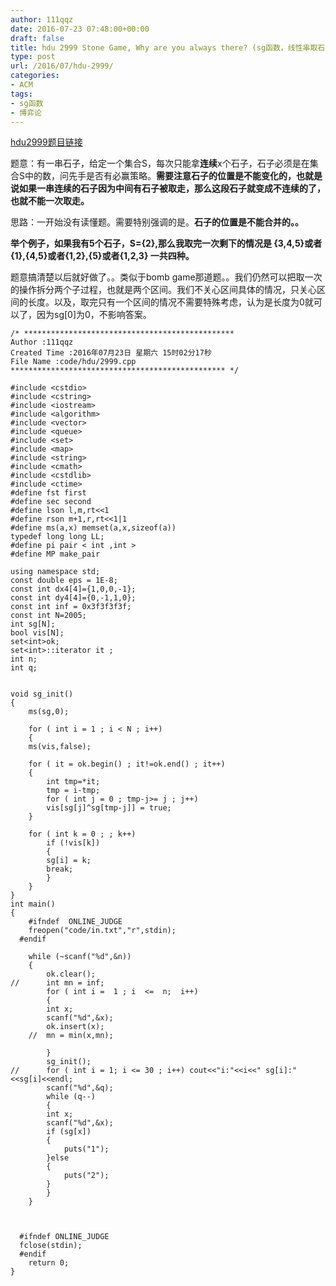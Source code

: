 ```yaml
---
author: 111qqz
date: 2016-07-23 07:48:00+00:00
draft: false
title: hdu 2999 Stone Game, Why are you always there? (sg函数，线性串取石子)
type: post
url: /2016/07/hdu-2999/
categories:
- ACM
tags:
- sg函数
- 博弈论
---
```


[hdu2999题目链接](http://acm.hdu.edu.cn/showproblem.php?pid=2999)

题意：有一串石子，给定一个集合S，每次只能拿**连续**x个石子，石子必须是在集合S中的数，问先手是否有必赢策略。**需要注意石子的位置是不能变化的，也就是说如果一串连续的石子因为中间有石子被取走，那么这段石子就变成不连续的了，也就不能一次取走。**

思路：一开始没有读懂题。需要特别强调的是。**石子的位置是不能合并的。。**

**举个例子，如果我有5个石子，S={2},那么我取完一次剩下的情况是 {3,4,5}或者{1},{4,5}或者{1,2},{5}或者{1,2,3} 一共四种。**

题意搞清楚以后就好做了。。类似于bomb game那道题。。我们仍然可以把取一次的操作拆分两个子过程，也就是两个区间。我们不关心区间具体的情况，只关心区间的长度。以及，取完只有一个区间的情况不需要特殊考虑，认为是长度为0就可以了，因为sg[0]为0，不影响答案。









 

    
    /* ***********************************************
    Author :111qqz
    Created Time :2016年07月23日 星期六 15时02分17秒
    File Name :code/hdu/2999.cpp
    ************************************************ */
    
    #include <cstdio>
    #include <cstring>
    #include <iostream>
    #include <algorithm>
    #include <vector>
    #include <queue>
    #include <set>
    #include <map>
    #include <string>
    #include <cmath>
    #include <cstdlib>
    #include <ctime>
    #define fst first
    #define sec second
    #define lson l,m,rt<<1
    #define rson m+1,r,rt<<1|1
    #define ms(a,x) memset(a,x,sizeof(a))
    typedef long long LL;
    #define pi pair < int ,int >
    #define MP make_pair
    
    using namespace std;
    const double eps = 1E-8;
    const int dx4[4]={1,0,0,-1};
    const int dy4[4]={0,-1,1,0};
    const int inf = 0x3f3f3f3f;
    const int N=2005;
    int sg[N];
    bool vis[N];
    set<int>ok;
    set<int>::iterator it ;
    int n;
    int q;
    
    
    void sg_init()
    {
        ms(sg,0);
        
        for ( int i = 1 ; i < N ; i++)
        {
    	ms(vis,false);
    
    	for ( it = ok.begin() ; it!=ok.end() ; it++)
    	{
    	    int tmp=*it;
    	    tmp = i-tmp;
    	    for ( int j = 0 ; tmp-j>= j ; j++)
    		vis[sg[j]^sg[tmp-j]] = true;
    	}
    
    	for ( int k = 0 ; ; k++)
    	    if (!vis[k])
    	    {
    		sg[i] = k;
    		break;
    	    }
        }
    }
    int main()
    {
    	#ifndef  ONLINE_JUDGE 
    	freopen("code/in.txt","r",stdin);
      #endif
    
    	while (~scanf("%d",&n))
    	{
    	    ok.clear();
    //	    int mn = inf;
    	    for ( int i =  1 ; i  <=  n;  i++)
    	    {
    		int x;
    		scanf("%d",&x);
    		ok.insert(x);
    	//	mn = min(x,mn);
    		
    	    }
    	    sg_init();
    //	    for ( int i = 1; i <= 30 ; i++) cout<<"i:"<<i<<" sg[i]:"<<sg[i]<<endl;
    	    scanf("%d",&q);
    	    while (q--)
    	    {
    		int x;
    		scanf("%d",&x);
    		if (sg[x])
    		{
    		    puts("1");
    		}else
    		{
    		    puts("2");
    		}
    	    }
    	}
    
    
    
      #ifndef ONLINE_JUDGE  
      fclose(stdin);
      #endif
        return 0;
    }
    



